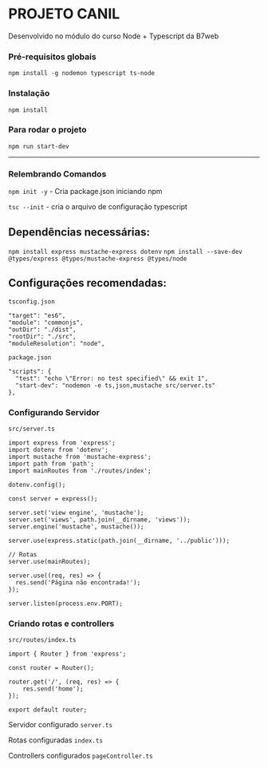 # PROJETO CANIL

Desenvolvido no módulo do curso Node + Typescript da B7web

### Pré-requisitos globais
`npm install -g nodemon typescript ts-node`

### Instalação
`npm install`

### Para rodar o projeto
`npm run start-dev`

<hr>

### Relembrando Comandos

`npm init -y` - Cria package.json iniciando npm

`tsc --init` - cria o arquivo de configuração typescript

## Dependências necessárias:

`npm install express mustache-express dotenv`
`npm install --save-dev @types/express @types/mustache-express @types/node`

## Configurações recomendadas:

 `tsconfig.json`

    "target": "es6",
    "module": "commonjs",
    "outDir": "./dist",
    "rootDir": "./src",
    "moduleResolution": "node",

`package.json`

    "scripts": {
      "test": "echo \"Error: no test specified\" && exit 1",
      "start-dev": "nodemon -e ts,json,mustache src/server.ts"
    },

### Configurando Servidor

`src/server.ts`

    import express from 'express';
    import dotenv from 'dotenv';
    import mustache from 'mustache-express';
    import path from 'path';
    import mainRoutes from './routes/index';

    dotenv.config();

    const server = express();

    server.set('view engine', 'mustache');
    server.set('views', path.join(__dirname, 'views'));
    server.engine('mustache', mustache());

    server.use(express.static(path.join(__dirname, '../public')));

    // Rotas
    server.use(mainRoutes);

    server.use((req, res) => {
      res.send('Página não encontrada!');
    });

    server.listen(process.env.PORT);


### Criando rotas e controllers
`src/routes/index.ts`

    import { Router } from 'express';

    const router = Router();

    router.get('/', (req, res) => {
        res.send('home');
    });

    export default router;


Servidor configurado `server.ts`

Rotas configuradas `index.ts`

Controllers configurados `pageController.ts`

